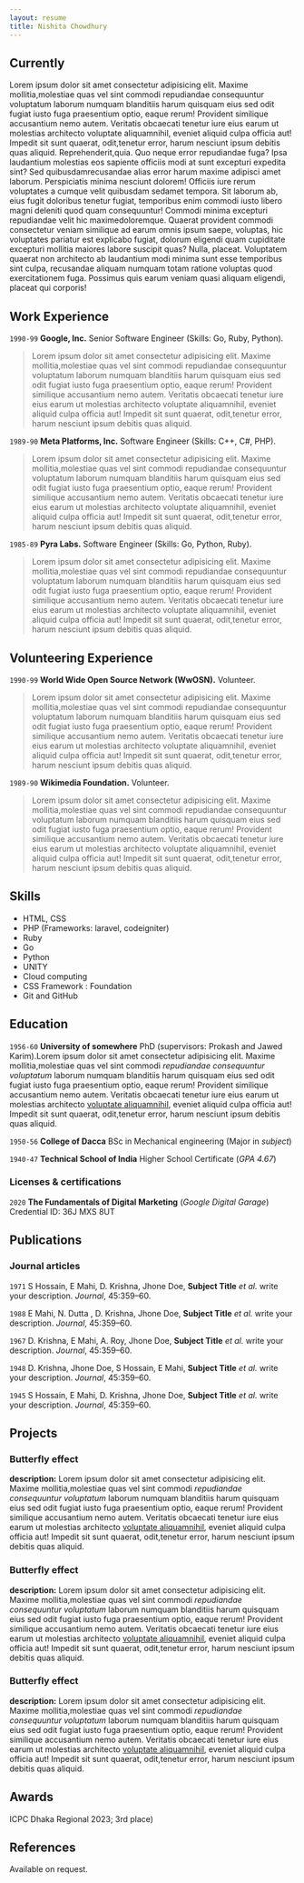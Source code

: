 ```yaml
---
layout: resume
title: Nishita Chowdhury
---
```


## Currently

Lorem ipsum dolor sit amet consectetur adipisicing elit. Maxime mollitia,molestiae quas vel sint commodi repudiandae consequuntur voluptatum laborum numquam blanditiis harum quisquam eius sed odit fugiat iusto fuga praesentium optio, eaque rerum! Provident similique accusantium nemo autem. Veritatis obcaecati tenetur iure eius earum ut molestias architecto voluptate aliquamnihil, eveniet aliquid culpa officia aut! Impedit sit sunt quaerat, odit,tenetur error, harum nesciunt ipsum debitis quas aliquid. Reprehenderit,quia. Quo neque error repudiandae fuga? Ipsa laudantium molestias eos sapiente officiis modi at sunt excepturi expedita sint? Sed quibusdamrecusandae alias error harum maxime adipisci amet laborum. Perspiciatis minima nesciunt dolorem! Officiis iure rerum voluptates a cumque velit quibusdam sedamet tempora. Sit laborum ab, eius fugit doloribus tenetur fugiat, temporibus enim commodi iusto libero magni deleniti quod quam consequuntur! Commodi minima excepturi repudiandae velit hic maximedoloremque. Quaerat provident commodi consectetur veniam similique ad earum omnis ipsum saepe, voluptas, hic voluptates pariatur est explicabo fugiat, dolorum eligendi quam cupiditate excepturi mollitia maiores labore suscipit quas? Nulla, placeat. Voluptatem quaerat non architecto ab laudantium
modi minima sunt esse temporibus sint culpa, recusandae aliquam numquam totam ratione voluptas quod exercitationem fuga. Possimus quis earum veniam 
quasi aliquam eligendi, placeat qui corporis!


## Work Experience

`1990-99` 
__Google, Inc.__ Senior Software Engineer (Skills: Go, Ruby, Python). 
> Lorem ipsum dolor sit amet consectetur adipisicing elit. Maxime mollitia,molestiae quas vel sint commodi repudiandae consequuntur voluptatum laborum numquam blanditiis harum quisquam eius sed odit fugiat iusto fuga praesentium optio, eaque rerum! Provident similique accusantium nemo autem. Veritatis obcaecati tenetur iure eius earum ut molestias architecto voluptate aliquamnihil, eveniet aliquid culpa officia aut! Impedit sit sunt quaerat, odit,tenetur error, harum nesciunt ipsum debitis quas aliquid.

`1989-90` 
__Meta Platforms, Inc.__ Software Engineer (Skills: C++, C#, PHP).
> Lorem ipsum dolor sit amet consectetur adipisicing elit. Maxime mollitia,molestiae quas vel sint commodi repudiandae consequuntur voluptatum laborum numquam blanditiis harum quisquam eius sed odit fugiat iusto fuga praesentium optio, eaque rerum! Provident similique accusantium nemo autem. Veritatis obcaecati tenetur iure eius earum ut molestias architecto voluptate aliquamnihil, eveniet aliquid culpa officia aut! Impedit sit sunt quaerat, odit,tenetur error, harum nesciunt ipsum debitis quas aliquid.

`1985-89` 
__Pyra Labs.__ Software Engineer (Skills: Go, Python, Ruby).
> Lorem ipsum dolor sit amet consectetur adipisicing elit. Maxime mollitia,molestiae quas vel sint commodi repudiandae consequuntur voluptatum laborum numquam blanditiis harum quisquam eius sed odit fugiat iusto fuga praesentium optio, eaque rerum! Provident similique accusantium nemo autem. Veritatis obcaecati tenetur iure eius earum ut molestias architecto voluptate aliquamnihil, eveniet aliquid culpa officia aut! Impedit sit sunt quaerat, odit,tenetur error, harum nesciunt ipsum debitis quas aliquid.

## Volunteering Experience

`1990-99` 
__World Wide Open Source Network (WwOSN).__ Volunteer.
> Lorem ipsum dolor sit amet consectetur adipisicing elit. Maxime mollitia,molestiae quas vel sint commodi repudiandae consequuntur voluptatum laborum numquam blanditiis harum quisquam eius sed odit fugiat iusto fuga praesentium optio, eaque rerum! Provident similique accusantium nemo autem. Veritatis obcaecati tenetur iure eius earum ut molestias architecto voluptate aliquamnihil, eveniet aliquid culpa officia aut! Impedit sit sunt quaerat, odit,tenetur error, harum nesciunt ipsum debitis quas aliquid.

`1989-90` 
__Wikimedia Foundation.__ Volunteer.
> Lorem ipsum dolor sit amet consectetur adipisicing elit. Maxime mollitia,molestiae quas vel sint commodi repudiandae consequuntur voluptatum laborum numquam blanditiis harum quisquam eius sed odit fugiat iusto fuga praesentium optio, eaque rerum! Provident similique accusantium nemo autem. Veritatis obcaecati tenetur iure eius earum ut molestias architecto voluptate aliquamnihil, eveniet aliquid culpa officia aut! Impedit sit sunt quaerat, odit,tenetur error, harum nesciunt ipsum debitis quas aliquid.


## Skills

* HTML, CSS
* PHP (Frameworks: laravel, codeigniter)
* Ruby
* Go
* Python
* UNITY
* Cloud computing
* CSS Framework : Foundation
* Git and GitHub

## Education

`1956-60`
__University of somewhere__ PhD (supervisors: Prokash and Jawed Karim).Lorem ipsum dolor sit amet consectetur adipisicing elit. Maxime mollitia,molestiae quas vel sint commodi _repudiandae consequuntur voluptatum_ laborum numquam blanditiis harum quisquam eius sed odit fugiat iusto fuga praesentium optio, eaque rerum! Provident similique accusantium nemo autem. Veritatis obcaecati tenetur iure eius earum ut molestias architecto [voluptate aliquamnihil](https://example.com), eveniet aliquid culpa officia aut! Impedit sit sunt quaerat, odit,tenetur error, harum nesciunt ipsum debitis quas aliquid.

`1950-56`
__College of Dacca__ BSc in Mechanical engineering (Major in _subject_)

`1940-47`
__Technical School of India__ Higher School Certificate (_GPA 4.67_)

### Licenses & certifications

`2020` __The Fundamentals of Digital Marketing__ (_Google Digital Garage_)
Credential ID: 36J MXS 8UT

## Publications

### Journal articles
`1971`
S Hossain, E Mahi, D. Krishna, Jhone Doe, __Subject Title__ _et al._ write your description. _Journal_, 45:359–60.

`1988`
E Mahi, N. Dutta , D. Krishna, Jhone Doe, __Subject Title__ _et al._ write your description. _Journal_, 45:359–60.

`1967`
D. Krishna, E Mahi, A. Roy, Jhone Doe, __Subject Title__ _et al._ write your description. _Journal_, 45:359–60.

`1948`
D. Krishna, Jhone Doe, S Hossain, E Mahi,  __Subject Title__ _et al._ write your description. _Journal_, 45:359–60.

`1945`
S Hossain, E Mahi, D. Krishna, Jhone Doe, __Subject Title__ _et al._ write your description. _Journal_, 45:359–60.

## Projects

### Butterfly effect

__description:__  Lorem ipsum dolor sit amet consectetur adipisicing elit. Maxime mollitia,molestiae quas vel sint commodi _repudiandae consequuntur voluptatum_ laborum numquam blanditiis harum quisquam eius sed odit fugiat iusto fuga praesentium optio, eaque rerum! Provident similique accusantium nemo autem. Veritatis obcaecati tenetur iure eius earum ut molestias architecto [voluptate aliquamnihil](https://example.com), eveniet aliquid culpa officia aut! Impedit sit sunt quaerat, odit,tenetur error, harum nesciunt ipsum debitis quas aliquid.

### Butterfly effect

__description:__  Lorem ipsum dolor sit amet consectetur adipisicing elit. Maxime mollitia,molestiae quas vel sint commodi _repudiandae consequuntur voluptatum_ laborum numquam blanditiis harum quisquam eius sed odit fugiat iusto fuga praesentium optio, eaque rerum! Provident similique accusantium nemo autem. Veritatis obcaecati tenetur iure eius earum ut molestias architecto [voluptate aliquamnihil](https://example.com), eveniet aliquid culpa officia aut! Impedit sit sunt quaerat, odit,tenetur error, harum nesciunt ipsum debitis quas aliquid.

### Butterfly effect

__description:__  Lorem ipsum dolor sit amet consectetur adipisicing elit. Maxime mollitia,molestiae quas vel sint commodi _repudiandae consequuntur voluptatum_ laborum numquam blanditiis harum quisquam eius sed odit fugiat iusto fuga praesentium optio, eaque rerum! Provident similique accusantium nemo autem. Veritatis obcaecati tenetur iure eius earum ut molestias architecto [voluptate aliquamnihil](https://example.com), eveniet aliquid culpa officia aut! Impedit sit sunt quaerat, odit,tenetur error, harum nesciunt ipsum debitis quas aliquid.


## Awards


ICPC Dhaka Regional 2023; 3rd place)


## References

Available on request.
